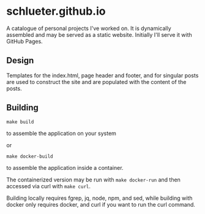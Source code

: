 # schlueter.github.io
A catalogue of personal projects I've worked on. It is dynamically assembled
and may be served as a static website. Initially I'll serve it with GitHub
Pages.

## Design
Templates for the index.html, page header and footer, and for singular posts are used to construct the site and are populated with the content of the posts.

## Building
`make build`

to assemble the application on your system

or

`make docker-build`

to assemble the application inside a container.

The containerized version may be run with `make docker-run` and then accessed via curl with `make curl`.

Building locally requires fgrep, jq, node, npm, and sed, while building with docker only requires docker, and curl if you want to run the curl command.
